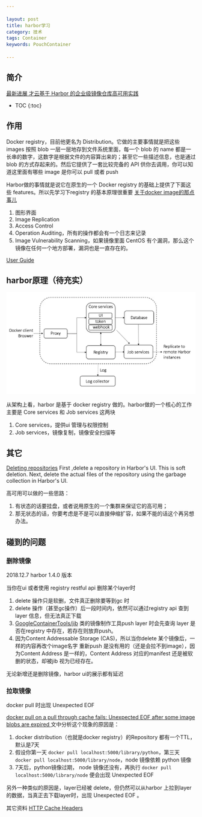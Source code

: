 ```yaml
---

layout: post
title: harbor学习
category: 技术
tags: Container
keywords: PouchContainer

---
```



## 简介

[最新进展 才云基于 Harbor 的企业级镜像仓库高可用实践](http://www.10tiao.com/html/562/201803/2650094752/1.html)

* TOC
{:toc}

## 作用

Docker registry，目前他更名为 Distribution。它做的主要事情就是把这些 images 按照 blob 一层一层地存到文件系统里面，每一个 blob 的 name 都是一长串的数字，这数字是根据文件的内容算出来的；甚至它一些描述信息，也是通过 blob 的方式存起来的。然后它提供了一套比较完备的 API 供你去调用，你可以知道这里面有哪些 image 是你可以 pull 或者 push

Harbor做的事情就是说它在原生的一个 Docker registry 的基础上提供了下面这些 features。所以先学习下registry 的基本原理很重要 [关于docker image的那点事儿](http://qiankunli.github.io/2015/09/22/docker_image.html)

1. 图形界面
2. Image Replication
3. Access Control
4. Operation Auditing，所有的操作都会有一个日志来记录
5. Image Vulnerability Scanning，如果镜像里面 CentOS 有个漏洞，那么这个镜像在任何一个地方部署，漏洞也是一直存在的。

[User Guide](https://github.com/goharbor/harbor/blob/master/docs/user_guide.md)


## harbor原理（待充实）

![](/public/upload/docker/harbor_1.png)

从架构上看，harbor 是基于 docker registry 做的。harbor做的一个核心的工作主要是 Core services 和 Job services 这两块

1. Core services，提供ui 管理与权限控制
2. Job services，镜像复制，镜像安全扫描等


## 其它


[Deleting repositories](https://github.com/goharbor/harbor/blob/master/docs/user_guide.md#deleting-repositories) First ,delete a repository in Harbor's UI. This is soft deletion. Next, delete the actual files of the repository using the garbage collection in Harbor's UI.

高可用可以做的一些思路：

1. 有状态的话要挂盘，或者说用原生的一个集群来保证它的高可用；
2. 那无状态的话，你要考虑是不是可以直接伸缩扩容，如果不能的话这个再另想办法。

## 碰到的问题

### 删除镜像

2018.12.7 harbor 1.4.0 版本

当你在ui 或者使用 registry restful api 删除某个layer时

1. delete 操作只是软删，文件真正删除要等到gc 时
2. delete 操作（甚至gc操作）后一段时间内，依然可以通过registry api 查到layer 信息，但无法真正下载
3. [GoogleContainerTools/jib](https://github.com/GoogleContainerTools/jib) 类的镜像制作工具push layer 时会先查询 layer 是否在registry 中存在，若存在则放弃push。
3. 因为Content Addressable Storage (CAS)，所以当你delete 某个镜像后，一样的内容再改个image名字 重新push 是没有用的（还是会拉不到image），因为Content Address 是一样的，Content Address 对应的manifest 还是被软删的状态，却被jib 视为已经存在。

无论新增还是删除镜像，harbor ui的展示都有延迟

### 拉取镜像

docker pull 时出现 Unexpected EOF 

[docker pull on a pull through cache fails: Unexpected EOF after some image blobs are expired ](https://github.com/docker/distribution/issues/2367) 文中分析这个现象的原因是：

1. docker distribution（也就是docker registry）的Repository 都有一个TTL，默认是7天
2. 假设你第一天 `docker pull localhost:5000/library/python`，第三天 `docker pull localhost:5000/library/node`，node 镜像依赖 python 镜像
3. 7天后，python镜像过期， node 镜像还没有，再执行 `docker pull localhost:5000/library/node` 便会出现 Unexpected EOF 

另外一种类似的原因是，layer已经被 delete，但仍然可以从harbor 上拉到layer的数据，当真正去下载layer时，出现  Unexpected EOF 。

其它资料 [HTTP Cache Headers](https://github.com/docker/distribution/issues/459)
